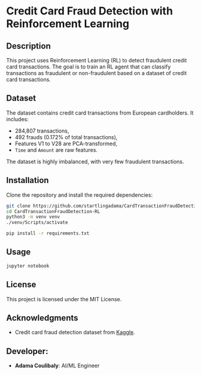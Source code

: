 # Credit Card Fraud Detection with Reinforcement Learning

## Description

This project uses Reinforcement Learning (RL) to detect fraudulent credit card transactions. The goal is to train an RL agent that can classify transactions as fraudulent or non-fraudulent based on a dataset of credit card transactions.

## Dataset

The dataset contains credit card transactions from European cardholders. It includes:
- 284,807 transactions,
- 492 frauds (0.172% of total transactions),
- Features V1 to V28 are PCA-transformed,
- `Time` and `Amount` are raw features.

The dataset is highly imbalanced, with very few fraudulent transactions.

## Installation

Clone the repository and install the required dependencies:

```bash
git clone https://github.com/startlingadama/CardTransactionFraudDetection-RL.git
cd CardTransactionFraudDetection-RL
python3 -m venv venv
./venv/Scripts/activate

pip install -r requirements.txt
```

## Usage

```bash
jupyter notebook
```


## License

This project is licensed under the MIT License.

## Acknowledgments

* Credit card fraud detection dataset from [Kaggle](https://www.kaggle.com/datasets/mlg-ulb/creditcardfraud).

## Developer:
 - **Adama Coulibaly**: AI/ML Engineer

